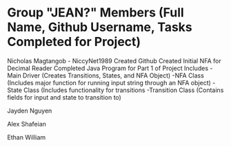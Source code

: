 Group "JEAN?" Members (Full Name, Github Username, Tasks Completed for Project)
================================================================================
Nicholas Magtangob - NiccyNet1989
  Created Github
  Created Initial NFA for Decimal Reader
  Completed Java Program for Part 1 of Project
	Includes
		-Main Driver (Creates Transitions, States, and NFA Object)
		-NFA Class (Includes major function for running input string through an NFA object)
		-State Class (Includes functionality for transitions
		-Transition Class (Contains fields for input and state to transition to)


Jayden Nguyen



Alex Shafeian



Ethan William
